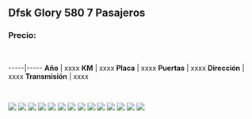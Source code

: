 ## Dfsk Glory 580 7 Pasajeros

### Precio:

<p>&nbsp;</p>

-----|-----
**Año** | xxxx
**KM** | xxxx
**Placa** | xxxx
**Puertas** | xxxx
**Dirección** | xxxx
**Transmisión** | xxxx


<p>&nbsp;</p>

<img src="images/Dfsk Glory 580 7 Pasajeros 2018 - 0.0159.jpg?raw=true"/>
<img src="images/Dfsk Glory 580 7 Pasajeros 2018 - 0.0236.jpg?raw=true"/>
<img src="images/Dfsk Glory 580 7 Pasajeros 2018 - 0.1857.jpg?raw=true"/>
<img src="images/Dfsk Glory 580 7 Pasajeros 2018 - 0.2631.jpg?raw=true"/>
<img src="images/Dfsk Glory 580 7 Pasajeros 2018 - 0.2938.jpg?raw=true"/>
<img src="images/Dfsk Glory 580 7 Pasajeros 2018 - 0.4022.jpg?raw=true"/>
<img src="images/Dfsk Glory 580 7 Pasajeros 2018 - 0.4081.jpg?raw=true"/>
<img src="images/Dfsk Glory 580 7 Pasajeros 2018 - 0.4555.jpg?raw=true"/>
<img src="images/Dfsk Glory 580 7 Pasajeros 2018 - 0.4827.jpg?raw=true"/>
<img src="images/Dfsk Glory 580 7 Pasajeros 2018 - 0.486.jpg?raw=true"/>
<img src="images/Dfsk Glory 580 7 Pasajeros 2018 - 0.5653.jpg?raw=true"/>
<img src="images/Dfsk Glory 580 7 Pasajeros 2018 - 0.6271.jpg?raw=true"/>
<img src="images/Dfsk Glory 580 7 Pasajeros 2018 - 0.7845.jpg?raw=true"/>
<img src="images/Dfsk Glory 580 7 Pasajeros 2018 - 0.9169.jpg?raw=true"/>



